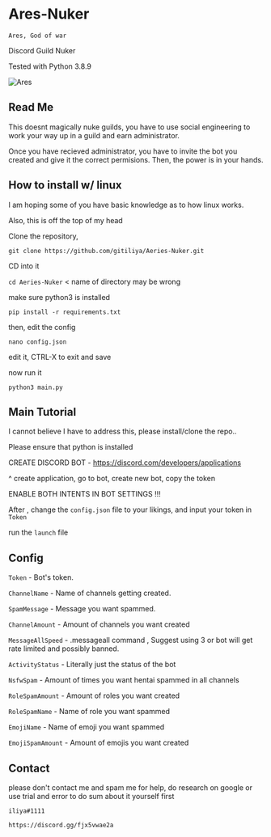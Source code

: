 # Ares-Nuker
`Ares, God of war`

Discord Guild Nuker

Tested with Python 3.8.9

![Ares](https://github.com/gitiliya/Ares-Nuker/blob/main/ares.png?raw=true)

## Read Me

This doesnt magically nuke guilds, you have to use social engineering to work your way up in a guild and earn administrator.

Once you have recieved administrator, you have to invite the bot you created and give it the correct permisions.
Then, the power is in your hands.

## How to install w/ linux
I am hoping some of you have basic knowledge as to how linux works.

Also, this is off the top of my head

Clone the repository,

`git clone https://github.com/gitiliya/Aeries-Nuker.git`

CD into it

`cd Aeries-Nuker` < name of directory may be wrong

make sure python3 is installed

`pip install -r requirements.txt`

then, edit the config

`nano config.json`

edit it, CTRL-X to exit and save

now run it

`python3 main.py`

## Main Tutorial

I cannot believe I have to address this, please install/clone the repo..

Please ensure that python is installed

CREATE DISCORD BOT - https://discord.com/developers/applications

^ create application, go to bot, create new bot, copy the token

ENABLE BOTH INTENTS IN BOT SETTINGS !!!

After , change the `config.json` file to your likings, and input your token in `Token`

run the `launch` file

## Config
`Token` - Bot's token.

`ChannelName` - Name of channels getting created.

`SpamMessage` - Message you want spammed.

`ChannelAmount` - Amount of channels you want created

`MessageAllSpeed` - .messageall command , Suggest using 3 or bot will get rate limited and possibly banned.

`ActivityStatus` - Literally just the status of the bot

`NsfwSpam` - Amount of times you want hentai spammed in all channels

`RoleSpamAmount` - Amount of roles you want created

`RoleSpamName` - Name of role you want spammed

`EmojiName` - Name of emoji you want spammed

`EmojiSpamAmount` - Amount of emojis you want created

## Contact
please don't contact me and spam me for help, 
do research on google or use trial and error to do sum about it yourself first

`iliya#1111`

`https://discord.gg/fjx5vwae2a`
